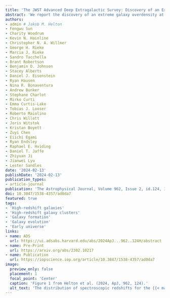 ```yaml
---
title: 'The JWST Advanced Deep Extragalactic Survey: Discovery of an Extreme Galaxy Overdensity at z = 5.4 with JWST/NIRCam in GOODS-S'
abstract: 'We report the discovery of an extreme galaxy overdensity at {{< math >}}$z = 5.4${{< /math >}} in the GOODS-S field using James Webb Space Telescope (JWST)/NIRCam imaging from JADES and JEMS alongside JWST/NIRCam wide-field slitless spectroscopy from FRESCO. We identified potential members of the overdensity using Hubble Space Telescope+JWST photometry spanning {{< math >}}$\lambda = 0.4-5.0\ \mu\mathrm{m}${{< /math >}}. These data provide accurate and well-constrained photometric redshifts down to {{< math >}}$m \approx 29-30\ \mathrm{mag}${{< /math >}}. We subsequently confirmed {{< math >}}$N = 81${{< /math >}} galaxies at {{< math >}}$5.2 < z < 5.5${{< /math >}} using JWST slitless spectroscopy over {{< math >}}$\lambda = 3.9-5.0\ \mu\mathrm{m}${{< /math >}} through a targeted line search for {{< math >}}$\mathrm{H}\alpha${{< /math >}} around the best-fit photometric redshift. We verified that {{< math >}}$N = 42${{< /math >}} of these galaxies reside in the field, while {{< math >}}$N = 39${{< /math >}} galaxies reside in a density around {{< math >}}$\sim 10${{< /math >}} times that of a random volume. Stellar populations for these galaxies were inferred from the photometry and used to construct the star-forming main sequence, where protocluster members appeared more massive and exhibited earlier star formation (and thus older stellar populations) when compared to their field galaxy counterparts. We estimate the total halo mass of this large-scale structure to be {{< math >}}$12.6 \leq \mathrm{log}_{10}(M_{\mathrm{halo}}/M_{\odot}) \leq 12.8${{< /math >}} using an empirical stellar mass to halo mass relation, which is likely an underestimate as a result of incompleteness. Our discovery demonstrates the power of JWST at constraining dark matter halo assembly and galaxy formation at very early cosmic times.'
authors:
- admin # Jakob M. Helton
- Fengwu Sun
- Charity Woodrum
- Kevin N. Hainline
- Christopher N. A. Willmer
- George H. Rieke
- Marcia J. Rieke
- Sandro Tacchella
- Brant Robertson
- Benjamin D. Johnson
- Stacey Alberts
- Daniel J. Eisenstein
- Ryan Hausen
- Nina R. Bonaventura
- Andrew Bunker
- Stephane Charlot
- Mirko Curti
- Emma Curtis-Lake
- Tobias J. Looser
- Roberto Maiolino
- Chris Willott
- Joris Witstok
- Kristan Boyett
- Zuyi Chen
- Eiichi Egami
- Ryan Endsley
- Raphael E. Hviding
- Daniel T. Jaffe
- Zhiyuan Ji
- Jianwei Lyu
- Lester Sandles
date: '2024-02-13'
publishDate: '2024-02-13'
publication_types:
- article-journal
publication: 'The Astrophysical Journal, Volume 962, Issue 2, id.124, 17 pages'
doi: 10.3847/1538-4357/ad0da7
featured: true
tags:
- 'High-redshift galaxies'
- 'High-redshift galaxy clusters'
- 'Galaxy formation'
- 'Galaxy evolution'
- 'Early universe'
links:
- name: ADS
  url: https://ui.adsabs.harvard.edu/abs/2024ApJ...962..124H/abstract
- name: Pre-Print
  url: https://arxiv.org/abs/2302.10217
- name: Publication
  url: https://iopscience.iop.org/article/10.3847/1538-4357/ad0da7
image:
  preview_only: false
  placement: 1
  focal_point: 'Center'
  caption: 'Figure 1 from Helton et al. (2024, ApJ, 962, 124).'
  alt_text: 'The distribution of spectroscopic redshifts for the {{< math >}}$N = 81${{< /math >}} objects at {{< math >}}$z = 5.2-5.5${{< /math >}} that are part of the final spectroscopic sample identified in Section 2.3. As defined in Section 3.1, the gray histograms represent the {{< math >}}$N = 42${{< /math >}} confirmed members of the field, while the turquoise histograms represent the {{< math >}}$N = 39${{< /math >}} confirmed members of the overdensity. The median redshift of the overdensity is given by the solid magenta line. Compared to the field members, the overdensity members appear much more clustered, representing a {{< math >}}$\sim 10${{< /math >}} times overdensity at {{< math >}}$z = 5.4${{< /math >}}.'
---
```

